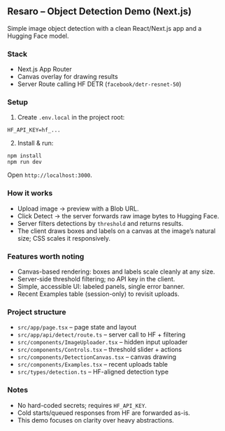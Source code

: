 ## Resaro – Object Detection Demo (Next.js)

Simple image object detection with a clean React/Next.js app and a Hugging Face model.

### Stack
- Next.js App Router
- Canvas overlay for drawing results
- Server Route calling HF DETR (`facebook/detr-resnet-50`)

### Setup
1) Create `.env.local` in the project root:
```
HF_API_KEY=hf_...
```
2) Install & run:
```
npm install
npm run dev
```
Open `http://localhost:3000`.

### How it works
- Upload image → preview with a Blob URL.
- Click Detect → the server forwards raw image bytes to Hugging Face.
- Server filters detections by `threshold` and returns results.
- The client draws boxes and labels on a canvas at the image’s natural size; CSS scales it responsively.

### Features worth noting
- Canvas-based rendering: boxes and labels scale cleanly at any size.
- Server-side threshold filtering; no API key in the client.
- Simple, accessible UI: labeled panels, single error banner.
- Recent Examples table (session-only) to revisit uploads.

### Project structure
- `src/app/page.tsx` – page state and layout
- `src/app/api/detect/route.ts` – server call to HF + filtering
- `src/components/ImageUploader.tsx` – hidden input uploader
- `src/components/Controls.tsx` – threshold slider + actions
- `src/components/DetectionCanvas.tsx` – canvas drawing
- `src/components/Examples.tsx` – recent uploads table
- `src/types/detection.ts` – HF-aligned detection type

### Notes
- No hard-coded secrets; requires `HF_API_KEY`.
- Cold starts/queued responses from HF are forwarded as-is.
- This demo focuses on clarity over heavy abstractions.

